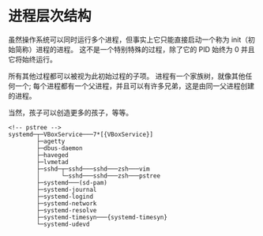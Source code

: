 # 进程层次结构

虽然操作系统可以同时运行多个进程，但事实上它只能直接启动一个称为 init（初始简称）进程的进程。 这不是一个特别特殊的过程，除了它的 PID 始终为 0 并且它将始终运行。

所有其他过程都可以被视为此初始过程的子项。 进程有一个家族树，就像其他任何一个; 每个进程都有一个父进程，并且可以有许多兄弟，这是由同一父进程创建的进程。

当然，孩子可以创造更多的孩子，等等。

```
<!-- pstree -->
systemd─┬─VBoxService───7*[{VBoxService}]
        ├─agetty
        ├─dbus-daemon
        ├─haveged
        ├─lvmetad
        ├─sshd─┬─sshd───sshd───zsh───vim
        │      └─sshd───sshd───zsh───pstree
        ├─systemd───(sd-pam)
        ├─systemd-journal
        ├─systemd-logind
        ├─systemd-network
        ├─systemd-resolve
        ├─systemd-timesyn───{systemd-timesyn}
        └─systemd-udevd
```
